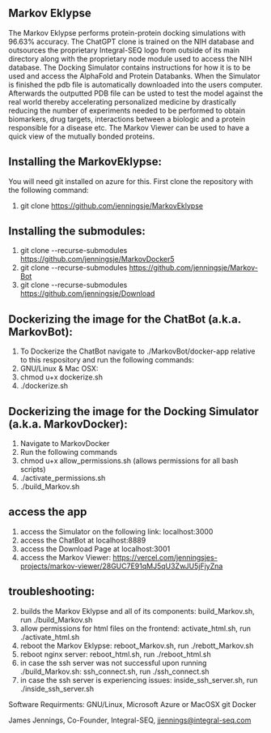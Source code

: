 ## Markov Eklypse
The Markov Eklypse performs protein-protein docking simulations with 96.63% accuracy. The ChatGPT clone is trained on the NIH database and outsources the proprietary Integral-SEQ logo from outside of its 
main directory along with the proprietary node module used to access the NIH database.
The Docking Simulator contains instructions for how it is to be used and access the AlphaFold and Protein Databanks. When the Simulator is finished the pdb file is automatically downloaded into the
users computer. Afterwards the outputted PDB file can be usted to test the model against the real world thereby accelerating personalized medicine by drastically reducing the number of experiments needed to be performed to obtain biomarkers, drug targets, interactions between a biologic and 
a protein responsible for a disease etc. The Markov Viewer can be used to have a quick view of the mutually bonded proteins.

## Installing the MarkovEklypse:
You will need git installed on azure for this.
First clone the repository with the following command:
1. git clone https://github.com/jenningsje/MarkovEklypse

## Installing the submodules:
1. git clone --recurse-submodules https://github.com/jenningsje/MarkovDocker5
2. git clone --recurse-submodules https://github.com/jenningsje/Markov-Bot
2. git clone --recurse-submodules https://github.com/jenningsje/Download

## Dockerizing the image for the ChatBot (a.k.a. MarkovBot):
1. To Dockerize the ChatBot navigate to ./MarkovBot/docker-app relative to this respository and run the following commands:
2. GNU/Linux & Mac OSX:
3. chmod u+x dockerize.sh
4. ./dockerize.sh

## Dockerizing the image for the Docking Simulator (a.k.a. MarkovDocker):
1. Navigate to MarkovDocker
2. Run the following commands
4. chmod u+x allow_permissions.sh (allows permissions for all bash scripts)
5. ./activate_permissions.sh
6. ./build_Markov.sh

## access the app
1. access the Simulator on the following link: localhost:3000
2. access the ChatBot at localhost:8889
3. access the Download Page at localhost:3001
4. access the Markov Viewer: https://vercel.com/jenningsjes-projects/markov-viewer/28GUC7E91qMJ5qU3ZwJU5jFjyZna

## troubleshooting:
2. builds the Markov Eklypse and all of its components: build_Markov.sh, run ./build_Markov.sh
3. allow permissions for html files on the frontend: activate_html.sh, run ./activate_html.sh
4. reboot the Markov Eklypse: reboot_Markov.sh, run ./rebott_Markov.sh
5. reboot nginx server: reboot_html.sh, run ./reboot_html.sh
6. in case the ssh server was not successful upon running ./build_Markov.sh: ssh_connect.sh, run ./ssh_connect.sh
7. in case the ssh server is experiencing issues: inside_ssh_server.sh, run ./inside_ssh_server.sh

Software Requirments:
GNU/Linux, Microsoft Azure or MacOSX
git
Docker

James Jennings, Co-Founder, Integral-SEQ, jjennings@integral-seq.com
